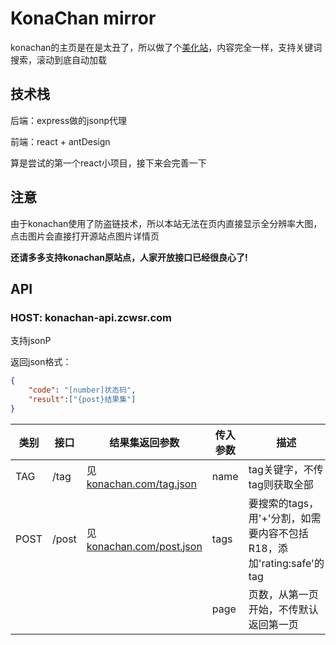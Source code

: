 # KonaChan mirror

konachan的主页是在是太丑了，所以做了个[美化站](http://konachan.zcwsr.com)，内容完全一样，支持关键词搜索，滚动到底自动加载

## 技术栈

 后端：express做的jsonp代理

 前端：react + antDesign

 算是尝试的第一个react小项目，接下来会完善一下

## 注意

由于konachan使用了防盗链技术，所以本站无法在页内直接显示全分辨率大图，点击图片会直接打开源站点图片详情页

__还请多多支持konachan原站点，人家开放接口已经很良心了!__

## API

### HOST: konachan-api.zcwsr.com

支持jsonP

返回json格式：

``` json
{
    "code": "[number]状态码",
    "result":["{post}结果集"]
}
```

类别 | 接口 | 结果集返回参数 | 传入参数 | 描述
--- | --- | --- | --- | ---
TAG | /tag | 见[konachan.com/tag.json](http://konachan.com/tag.json) | name | tag关键字，不传tag则获取全部
POST | /post | 见[konachan.com/post.json](http://konachan.com/post.json) | tags | 要搜索的tags，用'+'分割，如需要内容不包括R18，添加'rating:safe'的tag
| | | | page | 页数，从第一页开始，不传默认返回第一页